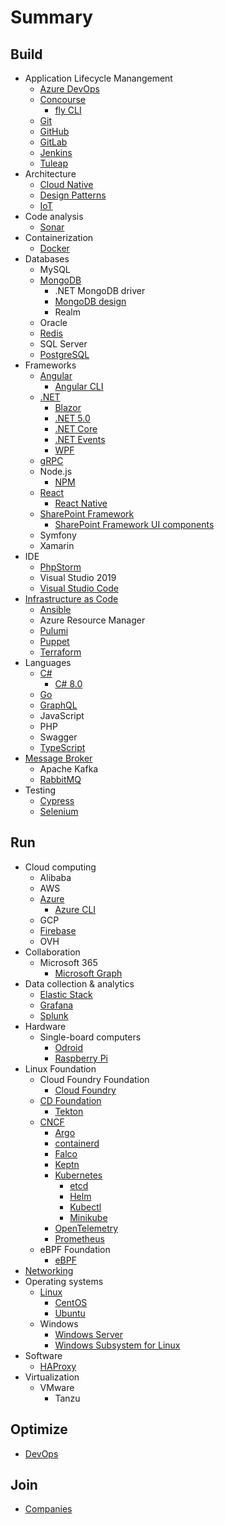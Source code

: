 # Summary

## Build

* Application Lifecycle Manangement
  * [Azure DevOps](./docs/azure-devops.md)
  * [Concourse](./docs/concourse.md)
    * [fly CLI](./docs/fly-cli.md)
  * [Git](./docs/git.md)
  * [GitHub](./docs/github.md)
  * [GitLab](./docs/gitlab.md)
  * [Jenkins](./docs/jenkins.md)
  * [Tuleap](./docs/tuleap.md)
* Architecture
  * [Cloud Native](./docs/cloud-native.md)
  * [Design Patterns](./docs/design-patterns.md)
  * [IoT](./docs/iot.md)
* Code analysis
  * [Sonar](./docs/sonar.md)
* Containerization
  * [Docker](./docs/docker.md)
* Databases
  * MySQL
  * [MongoDB](./docs/mongodb.md)
    * .NET MongoDB driver
    * [MongoDB design](./docs/mongodb-design.md)
    * Realm
  * Oracle
  * [Redis](./docs/redis.md)
  * SQL Server
  * [PostgreSQL](./docs/postgresql.md)
* Frameworks
  * [Angular](./docs/angular.md)
    * [Angular CLI](./docs/angular-cli.md)
  * [.NET](./docs/dotnet.md)
    * [Blazor](./docs/blazor.md)
    * [.NET 5.0](./docs/dotnet50.md)
    * [.NET Core](./docs/dotnetcore.md)
    * [.NET Events](./docs/dotnetevents.md)
    * [WPF](./docs/wpf.md)
  * [gRPC](./docs/grpc.md)
  * Node.js
    * [NPM](./docs/npm.md)
  * [React](./docs/reactjs.md)
    * [React Native](./docs/react-native.md)
  * [SharePoint Framework](./docs/spfx.md)
    * [SharePoint Framework UI components](./docs/spfx-ui-components.md)
  * Symfony
  * Xamarin
* IDE
  * [PhpStorm](./docs/phpstorm.md)
  * Visual Studio 2019
  * [Visual Studio Code](./docs/vs-code.md)
* [Infrastructure as Code](./docs/iac.md)
  * [Ansible](./docs/ansible.md)
  * Azure Resource Manager
  * [Pulumi](./docs/pulumi.md)
  * [Puppet](./docs/puppet.md)
  * [Terraform](./docs/terraform.md)
* Languages
  * [C#](./docs/csharp.md)
    * [C# 8.0](./docs/csharp80.md)
  * [Go](./docs/go.md)
  * [GraphQL](./docs/graphql.md)
  * JavaScript
  * PHP
  * Swagger
  * [TypeScript](./docs/typescript.md)
* [Message Broker](./docs/message-broker.md)
  * Apache Kafka
  * [RabbitMQ](./rabbitmq.md)
* Testing
  * [Cypress](./docs/cypress.md)
  * [Selenium](./docs/selenium.md)

## Run

* Cloud computing
  * Alibaba
  * AWS
  * [Azure](./docs/azure.md)
    * [Azure CLI](./docs/azure-cli.md)
  * GCP
  * [Firebase](./docs/firebase.md)
  * OVH
* Collaboration
  * Microsoft 365
    * [Microsoft Graph](./docs/microsoft-graph.md)
* Data collection & analytics
  * [Elastic Stack](./docs/elastic-stack.md)
  * [Grafana](./docs/grafana.md)
  * [Splunk](./docs/splunk.md)
* Hardware
  * Single-board computers
    * [Odroid](./docs/odroid.md)
    * [Raspberry Pi](./docs/raspberrypi.md)
* Linux Foundation
  * Cloud Foundry Foundation
    * [Cloud Foundry](./docs/cloudfoundry.md)
  * [CD Foundation](./docs/cd-foundation.md)
    * [Tekton](./docs/tekton.md)
  * [CNCF](./docs/cncf.md)
    * [Argo](./docs/argo.md)
    * [containerd](./docs/containerd.md)
    * [Falco](./docs/falco.md)
    * [Keptn](./docs/keptn.md)
    * [Kubernetes](./docs/kubernetes.md)
      * [etcd](./docs/etcd.md)
      * [Helm](./docs/helm.md)
      * [Kubectl](./docs/kubectl.md)
      * [Minikube](./docs/minikube.md)
    * [OpenTelemetry](./docs/opentelemetry.md)
    * [Prometheus](./docs/prometheus.md)
  * eBPF Foundation
    * [eBPF](./docs/ebpf.md)
* [Networking](./docs/networking.md)
* Operating systems
  * [Linux](./docs/linux.md)
    * [CentOS](./docs/centos.md)
    * [Ubuntu](./docs/ubuntu.md)
  * Windows
    * [Windows Server](./docs/windows-server.md)
    * [Windows Subsystem for Linux](./docs/wsl.md)
* Software
  * [HAProxy](./docs/haproxy.md)
* Virtualization
  * VMware
    * Tanzu

## Optimize

* [DevOps](./docs/devops.md)

## Join

* [Companies](./docs/companies.md)

